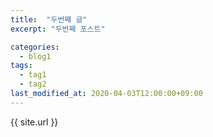 ```yaml
---
title:  "두번째 글"
excerpt: "두번째 포스트"

categories:
  - blog1
tags:
  - tag1
  - tag2
last_modified_at: 2020-04-03T12:00:00+09:00
---
```

{{ site.url }}
